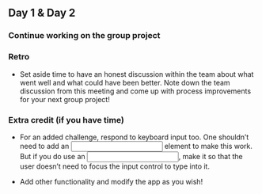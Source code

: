 ## Day 1 & Day 2


### Continue working on the group project

### Retro

- Set aside time to have an honest discussion within the team about what went well and what could have been better. Note down the team discussion from this meeting and come up with process improvements for your next group project!

### Extra credit (if you have time)

- For an added challenge, respond to keyboard input too. One shouldn’t need to add an <input> element to make this work. But if you do use an <input>, make it so that the user doesn’t need to focus the input control to type into it.

- Add other functionality and modify the app as you wish!

